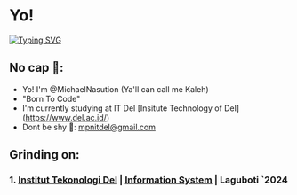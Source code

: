 # Yo!

[![Typing SVG](https://holopin.me/michaelnasution)](https://holopin.io/@michaelnasution)

## No cap 🧢:


  - Yo! I'm @MichaelNasution (Ya'll can call me Kaleh)
  - "Born To Code"
  - I'm currently studying at IT Del [Insitute Technology of Del] (https://www.del.ac.id/)
  - Dont be shy 🤟: mpnitdel@gmail.com

## Grinding on:

### 1. [Institut Tekonologi Del](https://www.del.ac.id/) | [Information System](https://www.del.ac.id/?page_id=3534) | Laguboti `2024

